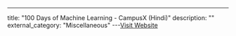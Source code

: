 ---
title: "100 Days of Machine Learning - CampusX (Hindi)"
description: ""
external_category: "Miscellaneous"
---[Visit Website](https://www.youtube.com/playlist?list=PLKnIA16_Rmvbr7zKYQuBfsVkjoLcJgxHH)

